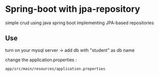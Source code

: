 # Spring-boot with jpa-repository

simple crud using java spring boot implementing JPA-based repositories

## Use

turn on your mysql server -> add db with "student" as db name

change the application.properties :
```bash
app/src/main/resources/application.properties
```
